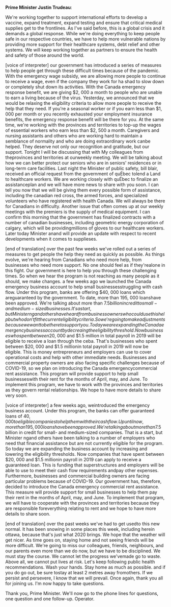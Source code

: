 

**Prime Minister Justin Trudeau**:

We're working together to support international efforts to develop a vaccine, expand treatment, expand testing and ensure that critical medical supplies get to the frontlines.
As I've said before, this is a global crisis and it demands a global response.
While we're doing everything to keep people safe in our respective countries, we have to help more vulnerable nations by providing more support for their healthcare systems, debt relief and other systems.
We will keep working together as partners to ensure the health and safety of those around the world.
 

[voice of interpreter] our government has introduced a series of measures to help people get through these difficult times because of the pandemic.
With the emergency wage subsidy, we are allowing more people to continue to receive a wage, even if the company they work for ha shad to slow down or completely shut down its activities.
With the Canada emergency response benefit, we are giving $2, 000 a month to people who are unable to earn a living because of the virus.
Yesterday, we announced that we would be relaxing the eligibility criteria to allow more people to receive the help that they need.
If you're a seasonal worker or if you earn less than $1, 000 per month or you recently exhausted your employment insurance benefits, the emergency response benefit will be there for you.
At the same time, we're working with the provinces and territories to top-up the wages of essential workers who earn less than $2, 500 a month.
Caregivers and nursing assistants and others who are working hard to maintain a semblance of normality and who are doing extraordinary work canbe helped.
They deserve not only our recognition and gratitude, but our support.
Tonight I will be discussing that with My colleagues from theprovinces and territories at ourweekly meeting.
We will be talking about how we can better protect our seniors who are in seniors' residences or in long-term care facilities.
Last night the Minister of public safety, bill blair, received an official request from the government of quÉbec tolend a Land to healthcare workers.
We are working closely with quÉbec to finalize an assistanceplan and we will have more news to share with you soon.
I can tell you now that we will be giving them every possible form of assistance, including the canadian red cross, the armed forces, and specialized volunteers who have registered with health Canada.
We will always be there for Canadians in difficulty.
Another issue that often comes up at our weekly meetings with the premiers is the supply of medical equipment.
I can confirm this morning that the government has finalized contracts with a number of canadian businesses, including geometric energy corporation of calgary, which will be providingmillions of gloves to our healthcare workers.
Later today Minister anand will provide an update with respect to recent developments when it comes to supplieses.


[end of translation] over the past few weeks we've rolled out a series of measures to get people the help they need as quickly as possible.
As things evolve, we're hearing from Canadians who need more help, from businesses who need more support.
No one should feel as if they'realone in this fight.
Our government is here to help you through these challenging times.
So when we hear the program is not reaching as many people as it should, we make changes.
a few weeks ago we launched the Canada emergency business account to help small businessesstruggling with cash flow.
Under this program, banks are offering $40, 000 loans which areguaranteed by the government.
To date, more than 195, 000 loanshave been approved.
We're talking about more than $7.5 billion in credit to small-and medium-sized businesses.
It's a start, but Minister ng and others have heard from business owners who could use this help but who don't fit the current eligibility criteria.
So we're going to make adjustments because we want to be there to support you.
Today we are expanding the Canada emergency business account by decreaing the eligibility threshold.
Now businesses who spent between$20, 000 and $1.5 million in total payroll in 2019 will be eligible to receive a loan through the ceba.
That's businesses who spent between $20, 000 and $1.5 millionin total payroll in 2019 will now be eligible.
This is money entrepreneurs and employers can use to cover operational costs and help with other immediate needs.
Businesses and commercial property owners are also facing specific challenges because of COVID-19, so we plan on introducing the Canada emergencycommercial rent assistance.
This program will provide support to help small businesseswith their rent for the months of April, may, and June.
To implement this program, we have to work with the provinces and territories as they govern rental relationships.
We hope to have more details to share very soon.
 

[voice of interpreter] a few weeks ago, weintroduced the emergency business account.
Under this program, the banks can offer guaranteed loans of $40, 000 to eligible companies tohelp them with their cash flow.
Up until now, more than 195, 000 loans have been approved.
We're talking about more than$7.5 billion in credit for small- and medium-sized companies.
That is a start, but Minister ngand others have been talking to a number of employers who need that financial assistance but are not currently eligible for the program.
So today we are expanding the business account by increasing and lowering the eligibility thresholds.
Now companies that have spent between $20, 000 and $1.5 millionin payroll in 2019 can apply to receive a guaranteed loan.
This is funding that superstructures and employers will be able to use to meet their cash flow requirements andpay other expenses.
Furthermore, businesses and commercial building owners are facing particular problems because of COVID-19. Our government has, therefore, decided to introduce the Canada emergency commercial rent assistance.
This measure will provide support for small businesses to help them pay their rent in the months of April, may, and June.
To implement that program, we will have to cooperate with the provinces and territories because they are responsible foreverything relating to rent and we hope to have more details to share soon.


[end of translation] over the past weeks we've had to get usedto this new normal.
It has been snowing in some places this week, including herein ottawa, because that's just what 2020 brings.
We hope that the weather will get nicer.
As time goes on, staying home and not seeing friends will be more difficult.
We're going to miss our colleagues, friends, neighbours, and our parents even more than we do now, but we have to be disciplined.
We must stay the course.
We cannot let the progress we'vemade go to waste.
Above all, we cannot put lives at risk.
Let's keep following public health recommendations.
Wash your hands.
Stay home as much as possible.
and if you do go out, be sure tostay at least 2 metres away fromothers.
If we persist and persevere, I know that we will prevail.
Once again, thank you all for joining us. I'm now happy to take questions.



Thank you, Prime Minister.
We'll now go to the phone lines for questions, one question and one follow-up. Operator.
